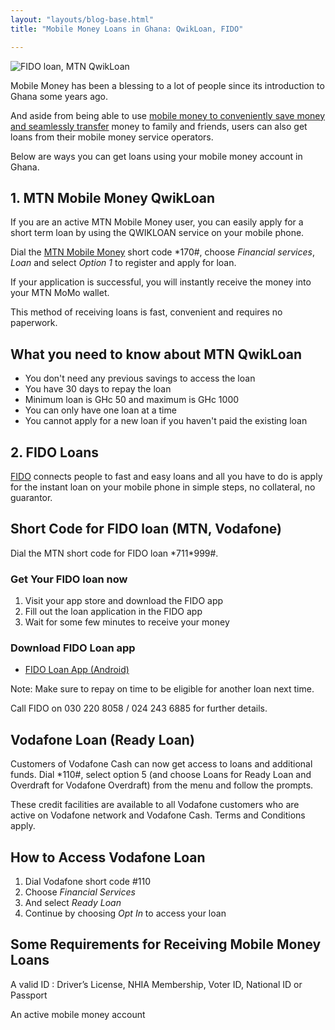 ```yaml
---
layout: "layouts/blog-base.html"
title: "Mobile Money Loans in Ghana: QwikLoan, FIDO"

---
```

  <img src= "/images/blogpics/mobile-money-loan.jpg" alt= "FIDO loan, MTN QwikLoan" class= "img-responsive center-block" loading="lazy">
 
  <p>Mobile Money has been a blessing to a lot of people since its introduction to Ghana some years ago.</p>
      <p>And aside from being able to use <a href="transfer-mobile-money-to-bank">mobile money to conveniently save money and seamlessly transfer</a>
        money to family and friends, users can also get loans from their mobile money service operators.</p>
      <p>Below are ways you can get loans using your mobile money account in Ghana.</p>
      <h2>1. MTN Mobile Money QwikLoan</h2>
      <p>If you are an active MTN Mobile Money user, you can easily apply for a
        short term loan by using the QWIKLOAN service on your mobile phone.</p>
      <p>Dial the <a href="what-is-mtn-momo" target="_blank">MTN Mobile Money</a> short code *170#, choose <em>Financial services</em>, <em>Loan</em>
        and select <em>Option 1</em> to register and apply for loan.</p>
      <p>If your application is successful, you will instantly receive the money into your MTN MoMo wallet.</p>
      <p>This method of receiving loans is fast, convenient and requires no paperwork.</p>
      <h2>What you need to know about MTN QwikLoan</h2>
      <ul>
        <li>You don't need any previous savings to access the loan</li>
        <li>You have 30 days to repay the loan</li>
        <li>Minimum loan is GHc 50 and maximum is GHc 1000</li>
        <li>You can only have one loan at a time</li>
        <li>You cannot apply for a new loan if you haven't paid the existing loan</li>
      </ul>
      <h2>2. FIDO Loans</h2>
      <p><a href="https://www.fidocredit.com" rel="noreferrer noopener" target="_blank">FIDO</a>
        connects people to fast and easy loans and all you have to do is apply for
        the instant loan on your mobile phone in simple steps, no collateral, no guarantor.</p>
      <h2>Short Code for FIDO loan (MTN, Vodafone)</h2> 
      <p>Dial the MTN short code for FIDO loan *711*999#.</p>
      <h3>Get Your FIDO loan now</h3>
      <ol>
        <li>Visit your app store and download the FIDO app</li>
        <li>Fill out the loan application in the FIDO app</li>
        <li>Wait for some few minutes to receive your money</li>
      </ol>
      <h3>Download FIDO Loan app </h3>
      <ul>
       <li><a href="https://play.google.com/store/apps/details?id=com.fidocredit" rel="noopener" target="_blank">FIDO Loan App (Android)</a></li>
      </ul>
      <p>Note: Make sure to repay on time to be eligible for another loan next time.</p>
      <p>Call FIDO on 030 220 8058 / 024 243 6885 for further details.</p>

  <h2>Vodafone Loan (Ready Loan)</h2>
      <p>Customers of Vodafone Cash can now get access to loans and additional funds. 
       Dial *110#, select option 5 (and choose Loans for Ready Loan and Overdraft for Vodafone Overdraft) 
       from the menu and follow the prompts.</p>
      <p>These credit facilities are available to all Vodafone customers who are active on Vodafone network
       and Vodafone Cash. Terms and Conditions apply.</p>
      <h2>How to Access Vodafone Loan</h2>
      <ol>
        <li>Dial Vodafone short code #110</li>
        <li>Choose <em>Financial Services</em></li>
        <li>And select <em>Ready Loan</em></li>
        <li>Continue by choosing <em>Opt In</em> to access your loan</li>
      </ol>

  <h2>Some Requirements for Receiving Mobile Money Loans</h2>
      <p>A valid ID : Driver’s License, NHIA Membership, Voter ID, National ID or Passport</p>
      <p>An active mobile money account</p>